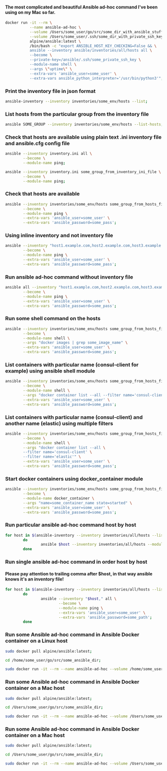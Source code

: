 #### The most complicated and beautiful Ansible ad-hoc command I've been using on my Mac so far.
```bash
docker run -it --rm \
           --name ansible-ad-hoc \
           --volume /Users/some_user/go/src/some_dir_with_ansible_stuff:/ansible \
           --volume /Users/some_user/.ssh/some_dir_with_private_ssh_keys:/ansible/.ssh \
           alpine/ansible:latest \
           /bin/bash -c "export ANSIBLE_HOST_KEY_CHECKING=False && \
           ansible --inventory ansible/inventories/all/hosts all \
           --become \
           --private-key=/ansible/.ssh/some_private_ssh_key \
           --module-name shell \
           --args \"uptime\" \
           --extra-vars 'ansible_user=some_user' \
           --extra-vars ansible_python_interpreter='/usr/bin/python3'";
```


### Print the inventory file in json format
```bash
ansible-inventory --inventory inventories/some_env/hosts --list;
```

### List hosts from the particular group from the inventory file
```bash
ansible SOME_GROUP --inventory inventories/some_env/hosts --list-hosts;
```

### Сheck that hosts are available using plain text .ini inventory file and ansible.cfg config file
```bash
ansible --inventory inventory.ini all \
        --become \
        --module-name ping;

ansible --inventory inventory.ini some_group_from_inventory_ini_file \
        --become \
        --module-name ping;
```


### Сheck that hosts are available
```bash
ansible --inventory inventories/some_env/hosts some_group_from_hosts_file \
        --become \
        --module-name ping \
        --extra-vars 'ansible_user=some_user' \
        --extra-vars 'ansible_password=some_pass';
```

### Using inline inventory and not inventory file
```bash
ansible --inventory "host1.example.com,host2.example.com,host3.example.com," all \
        --become \
        --module-name ping \
        --extra-vars 'ansible_user=some_user' \
        --extra-vars 'ansible_password=some_pass';
```

### Run ansible ad-hoc command without inventory file
```bash
ansible all --inventory "host1.example.com,host2.example.com,host3.example.com," \
        --become \
        --module-name ping \
        --extra-vars 'ansible_user=some_user' \
        --extra-vars 'ansible_password=some_pass';
```


### Run some shell command on the hosts
```sh
ansible --inventory inventories/some_env/hosts some_group_from_hosts_file \
        --become \
        --module-name shell \
        --args "docker images | grep some_image_name" \
        --extra-vars 'ansible_user=some_user' \
        --extra-vars 'ansible_password=some_pass';
```

### List containers with particular name (consul-client for example) using ansible shell module
```sh
ansible --inventory inventories/some_env/hosts some_group_from_hosts_file \
        --become \
        --module-name shell \
        --args "docker container list --all --filter name='consul-client'" \
        --extra-vars 'ansible_user=some_user' \
        --extra-vars 'ansible_password=some_pass';
```

### List containers with particular name (consul-client) and another name (elastic) using multiple filters
```sh
ansible --inventory inventories/some_env/hosts some_group_from_hosts_file \
        --become \
        --module-name shell \
        --args "docker container list --all \
        --filter name='consul-client' \
        --filter name='elastic'" \
        --extra-vars 'ansible_user=some_user' \
        --extra-vars 'ansible_password=some_pass';
```

### Start docker containers using docker_container module
```sh
ansible --inventory inventories/some_env/hosts some_group_from_hosts_file \
        --become \
        --module-name docker_container \
        --args "name=some_container_name state=started" \
        --extra-vars 'ansible_user=some_user' \
        --extra-vars 'ansible_password=some_pass';
```

### Run particular ansible ad-hoc command host by host  
```sh
for host in $(ansible-inventory --inventory inventories/all/hosts --list | grep "some_host_pattern_goes_here" | awk '{print $1}' | tr -d '"|,|:' | sort | uniq); 
        do
                ansible $host --inventory inventories/all/hosts --module-name command --args "your_command_here";
        done
```

### Run single ansible ad-hoc command in order host by host
#### Please pay attention to trailing comma after $host, in that way ansible knows it's an inventory file!     
```sh
for host in $(ansible-inventory --inventory inventories/all/hosts --list | grep "some_host_pattern" | awk '{print $1}' | tr -d '"|,|:' | sort | uniq); 
        do
                ansible --inventory "$host," all \
                        --become \
                        --module-name ping \
                        --extra-vars 'ansible_user=some_user' \
                        --extra-vars 'ansible_password=some_path';                    
        done
```


### Run some Ansible ad-hoc command in Ansible Docker container on a Linux host
```sh
sudo docker pull alpine/ansible:latest;

cd /home/some_user/go/src/some_ansible_dir;

sudo docker run -it --rm --name ansible-ad-hoc --volume /home/some_user/go/src/some_ansible_dir:/ansible --volume /home/some_user/.ssh/some_ssh_dir:/ansible/.ssh alpine/ansible:latest /bin/bash -c "export ANSIBLE_HOST_KEY_CHECKING=False && ansible --inventory ansible/inventories/all/hosts all --become --private-key=/ansible/.ssh/some_private_ssh_key --module-name shell --args \"uptime\"";

```

### Run some Ansible ad-hoc command in Ansible Docker container on a Mac host
```sh
sudo docker pull alpine/ansible:latest;

cd /Users/some_user/go/src/some_ansible_dir;

sudo docker run -it --rm --name ansible-ad-hoc --volume /Users/some_user/go/src/some_ansible_dir:/ansible --volume /Users/some_user/.ssh/some_ssh_dir_with_private_keys:/ansible/.ssh alpine/ansible:latest /bin/bash -c "export ANSIBLE_HOST_KEY_CHECKING=False && ansible --inventory ansible/inventories/all/hosts all --become --private-key=/ansible/.ssh/some_private_ssh_key --module-name shell --args \"uptime\"";

```

### Run some Ansible ad-hoc command in Ansible Docker container on a Mac host
```sh
sudo docker pull alpine/ansible:latest;

cd /Users/some_user/go/src/some_ansible_dir;

sudo docker run -it --rm --name ansible-ad-hoc --volume /Users/some_user/go/src/some_ansible_dir:/ansible --volume /Users/some_user/.ssh/some_ssh_dir_with_private_keys:/ansible/.ssh alpine/ansible:latest /bin/bash -c "export ANSIBLE_HOST_KEY_CHECKING=False && ansible --inventory ansible/inventories/all/hosts all --become --private-key=/ansible/.ssh/some_private_ssh_key --module-name shell --args \"uptime\" --extra-vars ansible_python_interpreter='/usr/bin/python3'";

```

